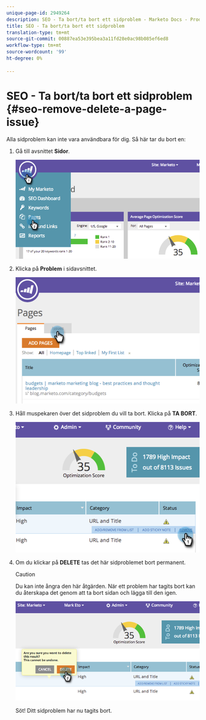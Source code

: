 ```yaml
---
unique-page-id: 2949264
description: SEO - Ta bort/ta bort ett sidproblem - Marketo Docs - Produktdokumentation
title: SEO - Ta bort/ta bort ett sidproblem
translation-type: tm+mt
source-git-commit: 00887ea53e395bea3a11fd28e0ac98b085ef6ed8
workflow-type: tm+mt
source-wordcount: '99'
ht-degree: 0%

---
```



# SEO - Ta bort/ta bort ett sidproblem {#seo-remove-delete-a-page-issue}

Alla sidproblem kan inte vara användbara för dig. Så här tar du bort en:

1. Gå till avsnittet **Sidor**.

   ![](assets/image2014-9-18-14-3a0-3a16.png)

1. Klicka på **Problem** i sidavsnittet.

   ![](assets/image2014-9-18-14-3a0-3a30.png)

1. Håll muspekaren över det sidproblem du vill ta bort. Klicka på **TA BORT**.

   ![](assets/image2014-9-18-14-3a0-3a38.png)

1. Om du klickar på **DELETE** tas det här sidproblemet bort permanent.

   >[!CAUTION]
   >
   >Du kan inte ångra den här åtgärden. När ett problem har tagits bort kan du återskapa det genom att ta bort sidan och lägga till den igen.

   ![](assets/image2014-9-18-14-3a1-3a28.png)

   Söt! Ditt sidproblem har nu tagits bort.

